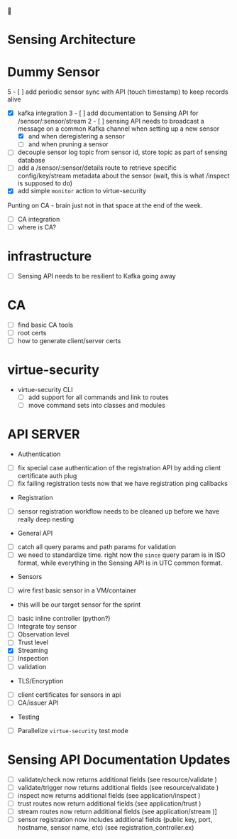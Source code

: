 💓
# Sensing Architecture


# Dummy Sensor

5 - [ ] add periodic sensor sync with API (touch timestamp) to keep records alive
  - [x] kafka integration
3 - [ ] add documentation to Sensing API for /sensor/:sensor/stream
2  - [ ] sensing API needs to broadcast a message on a common Kafka channel when setting up a new sensor
    - [x] and when deregistering a sensor
	- [ ] and when pruning a sensor
  - [ ] decouple sensor log topic from sensor id, store topic as part of sensing database
   - [ ] add a /sensor/:sensor/details route to retrieve specific config/key/stream metadata about the sensor (wait, this is what /inspect is supposed to do)
  - [x] add simple `monitor` action to virtue-security

Punting on CA - brain just not in that space at the end of the week.

 - [ ] CA integration
 - [ ] where is CA?
 
# infrastructure

 - [ ] Sensing API needs to be resilient to Kafka going away

# CA
 
 - [ ] find basic CA tools
 - [ ] root certs
 - [ ] how to generate client/server certs
  
# virtue-security


- virtue-security CLI
  - [ ] add support for all commands and link to routes
  - [ ] move command sets into classes and modules
  
# API SERVER

 - Authentication
  - [ ] fix special case authentication of the registration API by adding client certificate auth plug
  - [ ] fix failing registration tests now that we have registration ping callbacks
 - Registration
  - [ ] sensor registration workflow needs to be cleaned up before we have really deep nesting
 - General API
  - [ ] catch all query params and path params for validation
   - [ ] we need to standardize time. right now the `since` query param is in ISO format, while everything in the Sensing
         API is in UTC common format.
 - Sensors
  - [ ] wire first basic sensor in a VM/container
   - this will be our target sensor for the sprint
   - [ ] basic inline controller (python?)
  - [ ] Integrate toy sensor
   - [ ] Observation level
   - [ ] Trust level
   - [x] Streaming
   - [ ] Inspection
   - [ ] validation
 - TLS/Encryption
  - [ ] client certificates for sensors in api
  - [ ] CA/issuer API
 - Testing
  - [ ] Parallelize `virtue-security` test mode
 
# Sensing API Documentation Updates

 - [ ] validate/check now returns additional fields (see resource/validate )
 - [ ] validate/trigger now returns additional fields (see resource/validate )
 - [ ] inspect now returns additional fields (see application/inspect )
 - [ ] trust routes now return additional fields (see application/trust )
 - [ ] stream routes now return additional fields (see application/stream )]
 - [ ] sensor registration now includes additional fields (public key, port, hostname, sensor name, etc) (see registration_controller.ex)